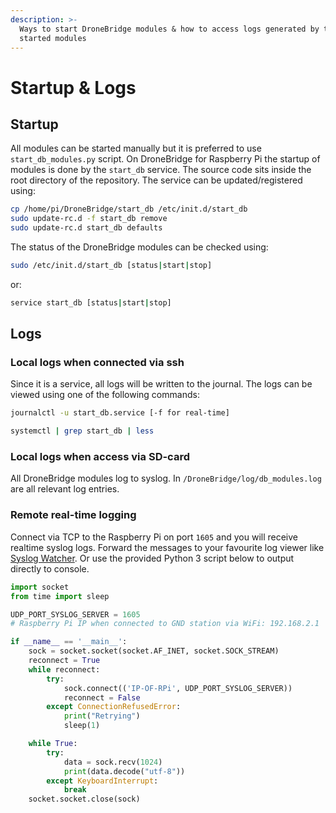 ```yaml
---
description: >-
  Ways to start DroneBridge modules & how to access logs generated by the
  started modules
---
```


# Startup & Logs

## Startup

All modules can be started manually but it is preferred to use `start_db_modules.py` script. On DroneBridge for Raspberry Pi the startup of modules is done by the `start_db` service. The source code sits inside the root directory of the repository. The service can be updated/registered using:

```bash
cp /home/pi/DroneBridge/start_db /etc/init.d/start_db
sudo update-rc.d -f start_db remove
sudo update-rc.d start_db defaults
```

The status of the DroneBridge modules can be checked using:

```bash
sudo /etc/init.d/start_db [status|start|stop]
```

or:

```bash
service start_db [status|start|stop]
```

## Logs

### Local logs when connected via ssh

Since it is a service, all logs will be written to the journal. The logs can be viewed using one of the following commands:

```bash
journalctl -u start_db.service [-f for real-time]
```

```bash
systemctl | grep start_db | less
```

### Local logs when access via SD-card

All DroneBridge modules log to syslog. In `/DroneBridge/log/db_modules.log` are all relevant log entries.

### Remote real-time logging

Connect via TCP to the Raspberry Pi on port `1605` and you will receive realtime syslog logs. Forward the messages to your favourite log viewer like [Syslog Watcher](https://syslogwatcher.com/). Or use the provided Python 3 script below to output directly to console.

```python
import socket
from time import sleep

UDP_PORT_SYSLOG_SERVER = 1605
# Raspberry Pi IP when connected to GND station via WiFi: 192.168.2.1

if __name__ == '__main__':
    sock = socket.socket(socket.AF_INET, socket.SOCK_STREAM)
    reconnect = True
    while reconnect:
        try:
            sock.connect(('IP-OF-RPi', UDP_PORT_SYSLOG_SERVER))
            reconnect = False
        except ConnectionRefusedError:
            print("Retrying")
            sleep(1)

    while True:
        try:
            data = sock.recv(1024)
            print(data.decode("utf-8"))
        except KeyboardInterrupt:
            break
    socket.socket.close(sock)
```


